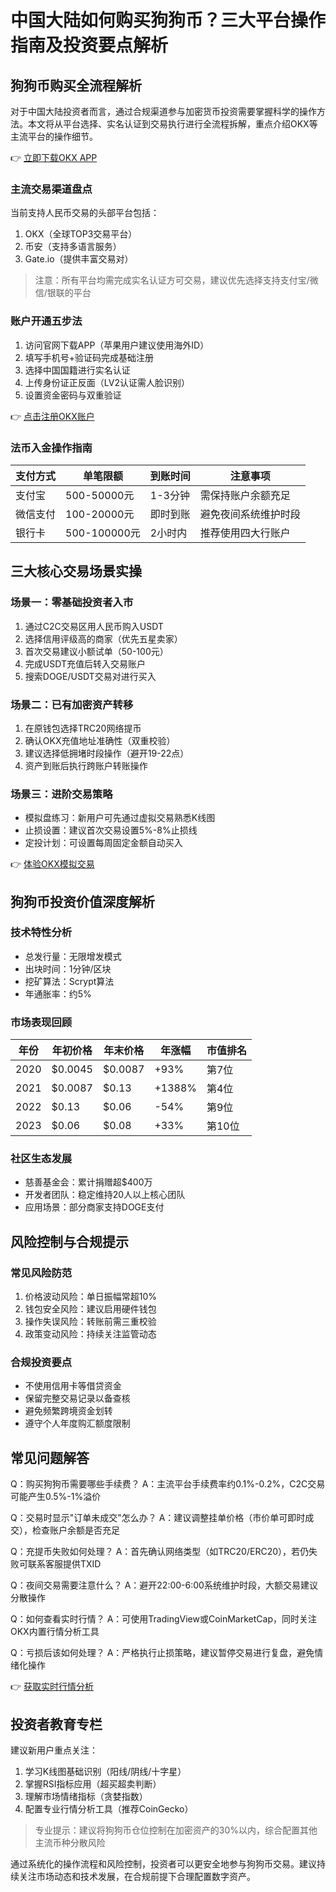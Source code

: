 # 中国大陆如何购买狗狗币？三大平台操作指南及投资要点解析

## 狗狗币购买全流程解析

对于中国大陆投资者而言，通过合规渠道参与加密货币投资需要掌握科学的操作方法。本文将从平台选择、实名认证到交易执行进行全流程拆解，重点介绍OKX等主流平台的操作细节。

👉 [立即下载OKX APP](https://bit.ly/okx_welcome)

### 主流交易渠道盘点
当前支持人民币交易的头部平台包括：
1. OKX（全球TOP3交易平台）
2. 币安（支持多语言服务）
3. Gate.io（提供丰富交易对）

> 注意：所有平台均需完成实名认证方可交易，建议优先选择支持支付宝/微信/银联的平台

### 账户开通五步法
1. 访问官网下载APP（苹果用户建议使用海外ID）
2. 填写手机号+验证码完成基础注册
3. 选择中国国籍进行实名认证
4. 上传身份证正反面（LV2认证需人脸识别）
5. 设置资金密码与双重验证

👉 [点击注册OKX账户](https://bit.ly/okx_welcome)

### 法币入金操作指南
| 支付方式 | 单笔限额 | 到账时间 | 注意事项 |
|---------|----------|----------|----------|
| 支付宝   | 500-50000元 | 1-3分钟 | 需保持账户余额充足 |
| 微信支付 | 100-20000元 | 即时到账 | 避免夜间系统维护时段 |
| 银行卡   | 500-100000元 | 2小时内 | 推荐使用四大行账户 |

## 三大核心交易场景实操

### 场景一：零基础投资者入市
1. 通过C2C交易区用人民币购入USDT
2. 选择信用评级高的商家（优先五星卖家）
3. 首次交易建议小额试单（50-100元）
4. 完成USDT充值后转入交易账户
5. 搜索DOGE/USDT交易对进行买入

### 场景二：已有加密资产转移
1. 在原钱包选择TRC20网络提币
2. 确认OKX充值地址准确性（双重校验）
3. 建议选择低拥堵时段操作（避开19-22点）
4. 资产到账后执行跨账户转账操作

### 场景三：进阶交易策略
- 模拟盘练习：新用户可先通过虚拟交易熟悉K线图
- 止损设置：建议首次交易设置5%-8%止损线
- 定投计划：可设置每周固定金额自动买入

👉 [体验OKX模拟交易](https://bit.ly/okx_welcome)

## 狗狗币投资价值深度解析

### 技术特性分析
- 总发行量：无限增发模式
- 出块时间：1分钟/区块
- 挖矿算法：Scrypt算法
- 年通胀率：约5%

### 市场表现回顾
| 年份   | 年初价格 | 年末价格 | 年涨幅 | 市值排名 |
|--------|----------|----------|--------|----------|
| 2020   | $0.0045  | $0.0087  | +93%   | 第7位    |
| 2021   | $0.0087  | $0.13    | +1388% | 第4位    |
| 2022   | $0.13    | $0.06    | -54%   | 第9位    |
| 2023   | $0.06    | $0.08    | +33%   | 第10位   |

### 社区生态发展
- 慈善基金会：累计捐赠超$400万
- 开发者团队：稳定维持20人以上核心团队
- 应用场景：部分商家支持DOGE支付

## 风险控制与合规提示

### 常见风险防范
1. 价格波动风险：单日振幅常超10%
2. 钱包安全风险：建议启用硬件钱包
3. 操作失误风险：转账前需三重校验
4. 政策变动风险：持续关注监管动态

### 合规投资要点
- 不使用信用卡等借贷资金
- 保留完整交易记录以备查核
- 避免频繁跨境资金划转
- 遵守个人年度购汇额度限制

## 常见问题解答

Q：购买狗狗币需要哪些手续费？
A：主流平台手续费率约0.1%-0.2%，C2C交易可能产生0.5%-1%溢价

Q：交易时显示"订单未成交"怎么办？
A：建议调整挂单价格（市价单可即时成交），检查账户余额是否充足

Q：充提币失败如何处理？
A：首先确认网络类型（如TRC20/ERC20），若仍失败可联系客服提供TXID

Q：夜间交易需要注意什么？
A：避开22:00-6:00系统维护时段，大额交易建议分散操作

Q：如何查看实时行情？
A：可使用TradingView或CoinMarketCap，同时关注OKX内置行情分析工具

Q：亏损后该如何处理？
A：严格执行止损策略，建议暂停交易进行复盘，避免情绪化操作

👉 [获取实时行情分析](https://bit.ly/okx_welcome)

## 投资者教育专栏

建议新用户重点关注：
1. 学习K线图基础识别（阳线/阴线/十字星）
2. 掌握RSI指标应用（超买超卖判断）
3. 理解市场情绪指标（贪婪指数）
4. 配置专业行情分析工具（推荐CoinGecko）

> 专业提示：建议将狗狗币仓位控制在加密资产的30%以内，综合配置其他主流币种分散风险

通过系统化的操作流程和风险控制，投资者可以更安全地参与狗狗币交易。建议持续关注市场动态和技术发展，在合规前提下合理配置数字资产。